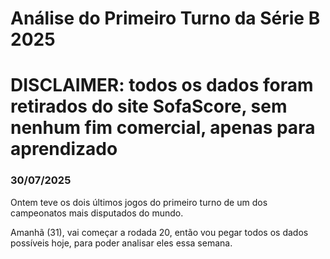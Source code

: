 # Análise do Primeiro Turno da Série B 2025

# DISCLAIMER: todos os dados foram retirados do site SofaScore, sem nenhum fim comercial, apenas para aprendizado

### 30/07/2025

Ontem teve os dois últimos jogos do primeiro turno de um dos campeonatos mais disputados do mundo.

Amanhã (31), vai começar a rodada 20, então vou pegar todos os dados possíveis hoje, para poder analisar eles essa semana.
